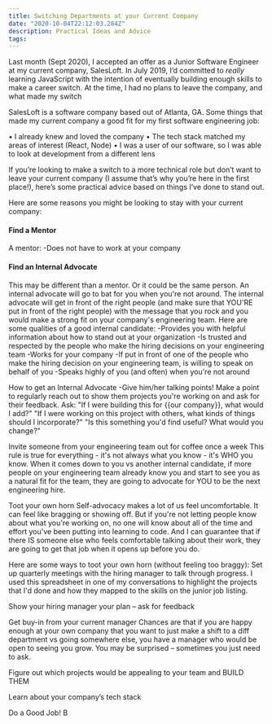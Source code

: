 ```yaml
---
title: Switching Departments at your Current Company
date: "2020-10-04T22:12:03.284Z"
description: Practical Ideas and Advice
tags:
---
```


Last month (Sept 2020), I accepted an offer as a Junior Software Engineer at my current company, SalesLoft.  In July 2019, I’d committed to *really* learning JavaScript with the intention of eventually building enough skills to make a career switch.  At the time, I had no plans to leave the company, and what made my switch

SalesLoft is a software company based out of Atlanta, GA.  Some things that made my current company a good fit for my first software engineering job:

•	I already knew and loved the company
•	The tech stack matched my areas of interest (React, Node)
•	I was a user of our software, so I was able to look at development from a different lens

If you’re looking to make a switch to a more technical role but don’t want to leave your current company (I assume that’s why you’re here in the first place!), here’s some practical advice based on things I’ve done to stand out.


Here are some reasons you might be looking to stay with your current company:


#### Find a Mentor

A mentor:
-Does not have to work at your company

#### Find an Internal Advocate
This may be different than a mentor.  Or it could be the same person.  An internal advocate will go to bat for you when you're not around.  The internal advocate will get in front of the right people (and make sure that YOU'RE put in front of the right people) with the message that you rock and you would make a strong fit on your company's engineering team.  Here are some qualities of a good internal candidate:
-Provides you with helpful information about how to stand out at your organization
-Is trusted and respected by the people who make the hiring decisions on your engineering team
-Works for your company
-If put in front of one of the people who make the hiring decision on your engineering team, is willing to speak on behalf of you
-Speaks highly of you (and often) when you're not around

How to get an Internal Advocate
-Give him/her talking points! Make a point to regularly reach out to show them projects you're working on and ask for their feedback.  Ask: "If I were building this for {{our company}}, what would I add?" "If I were working on this project with others, what kinds of things should I incorporate?" "Is this something you'd find useful? What would you change?"


Invite someone from your engineering team out for coffee once a week
This rule is true for everything - it's not always what you know - it's WHO you know.  When it comes down to you vs another internal candidate, if more people on your engineering team already know you and start to see you as a natural fit for the team, they are going to advocate for YOU to be the next engineering hire.

Toot your own horn
Self-advocacy makes a lot of us feel uncomfortable.  It can feel like bragging or showing off.  But if you're not letting people know about what you're working on, no one will know about all of the time and effort you've been putting into learning to code.  And I can guarantee that if there IS someone else who feels comfortable talking about their work, they are going to get that job when it opens up before you do.

Here are some ways to toot your own horn (without feeling too braggy):
Set up quarterly meetings with the hiring manager to talk through progress.  I used this spreadsheet in one of my conversations to highlight the projects that I'd done and how they mapped to the skills on the junior job listing.

Show your hiring manager your plan – ask for feedback

Get buy-in from your current manager
Chances are that if you are happy enough at your own company that you want to just make a shift to a diff department vs going somewhere else, you have a manager who would be open to seeing you grow.  You may be surprised – sometimes you just need to ask.

Figure out which projects would be appealing to your team and BUILD THEM

Learn about your company’s tech stack

Do a Good Job!
B
